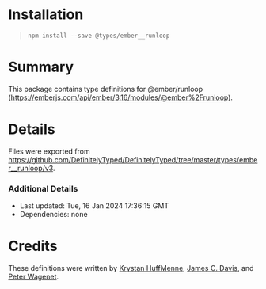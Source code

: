 # Installation
> `npm install --save @types/ember__runloop`

# Summary
This package contains type definitions for @ember/runloop (https://emberjs.com/api/ember/3.16/modules/@ember%2Frunloop).

# Details
Files were exported from https://github.com/DefinitelyTyped/DefinitelyTyped/tree/master/types/ember__runloop/v3.

### Additional Details
 * Last updated: Tue, 16 Jan 2024 17:36:15 GMT
 * Dependencies: none

# Credits
These definitions were written by [Krystan HuffMenne](https://github.com/gitKrystan), [James C. Davis](https://github.com/jamescdavis), and [Peter Wagenet](https://github.com/wagenet).
